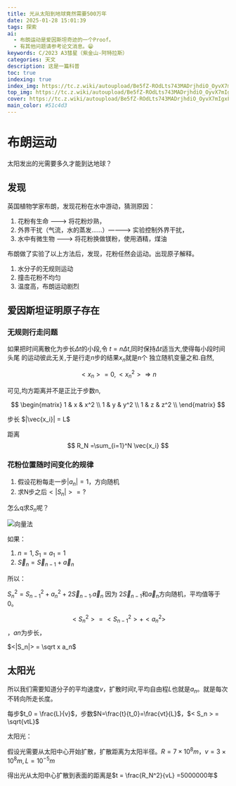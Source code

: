 ```yaml
---
title: 光从太阳到地球竟然需要500万年
date: 2025-01-28 15:01:39
tags: 探索
ai:
  - 布朗运动是爱因斯坦奇迹的一个Proof。
  - 有其他问题请参考论文消息。😁
keywords: C/2023 A3彗星（紫金山-阿特拉斯）
categories: 天文
description: 这是一篇科普
toc: true
indexing: true
index_img: https://tc.z.wiki/autoupload/Be5fZ-ROdLts743MADrjhdiO_OyvX7mIgxFBfDMDErs/20250617/wkPd/3840X2160/2023-10-31.OHR.HalloweenCuteAI-ZH-CN1079713117-UHD.3nrcsx7rh9.webp
top_img: https://tc.z.wiki/autoupload/Be5fZ-ROdLts743MADrjhdiO_OyvX7mIgxFBfDMDErs/20250617/wkPd/3840X2160/2023-10-31.OHR.HalloweenCuteAI-ZH-CN1079713117-UHD.3nrcsx7rh9.webp
cover: https://tc.z.wiki/autoupload/Be5fZ-ROdLts743MADrjhdiO_OyvX7mIgxFBfDMDErs/20250617/wkPd/3840X2160/2023-10-31.OHR.HalloweenCuteAI-ZH-CN1079713117-UHD.3nrcsx7rh9.webp
main_color: #51c4d3
---
```

# 布朗运动

太阳发出的光需要多久才能到达地球？

## 发现

英国植物学家布朗，发现花粉在水中游动，猜测原因：

1. 花粉有生命 ———> 将花粉炒熟，
2. 外界干扰（气流，水的蒸发……）————> 实验控制外界干扰，
3. 水中有微生物 ———> 将花粉换做镁粉，使用酒精，煤油

布朗做了实验了以上方法后，发现，花粉任然会运动。出现原子解释。

1. 水分子的无规则运动
2. 撞击花粉不均匀
3. 温度高，布朗运动剧烈

## 爱因斯坦证明原子存在

### 无规则行走问题

如果把时间离散化为步长$\Delta t$的小段,令 $t = n\Delta t$,同时保持$\Delta t$适当大,使得每小段时间头尾 的运动彼此无关,于是行走$n$步的结果$x_n$就是n个 独立随机变量之和.自然,

$$ < x_n > = 0,< x_n^2 > \Rightarrow n $$

可见,均方距离并不是正比于步数n,


$$
\begin{matrix}
1 & x & x^2 \\
1 & y & y^2 \\
1 & z & z^2 \\
\end{matrix}
$$


步长 $|\vec{x_i}| = L$ 

距离 $$ R_N =\sum_{i=1}^N \vec{x_i} $$

### 花粉位置随时间变化的规律

1.   假设花粉每走一步$|a_n|=1$，方向随机
2.   求N步之后$<|S_n|> = ?$

怎么q求$S_n$呢？

 ![向量法](https://cdn.jsdelivr.net/gh/beforelike/picx-images-hosting@master/向量法_布朗运动.1vyr8r7cnx.jpg)



如果：

1.   $n=1 ,S_1 = a_1 = 1$
2.   $\vec S_n = \vec S_{n-1} +\vec a_n$

所以：

$S_n^2 = S_{n-1}^2 + a_n^2+2\vec S_{n-1} . \vec a_n$ 因为 $2\vec S_{n-1}$和$\vec a_n$方向随机，平均值等于0。

$$< S_n^2 > = < S_{n-1}^2 > + < a_n^2 >$$，$an$为步长，

$<|S_n|> = \sqrt x a_n$

## 太阳光

所以我们需要知道分子的平均速度$v$，扩散时间$t$,平均自由程$L$也就是$a_n$。就是每次不转向所走长度。

每步$t_0 = \frac{L}{v}$，步数$N=\frac{t}{t_0}=\frac{vt}{L}$，$< S_n > = \sqrt{vtL}$

太阳光：

假设光需要从太阳中心开始扩散，扩散距离为太阳半径。$R = 7×10^8m，v = 3×10^8m,L=10^{-5}m$

得出光从太阳中心扩散到表面的距离是$t = \frac{R_N^2}{vL} =5000000年$




